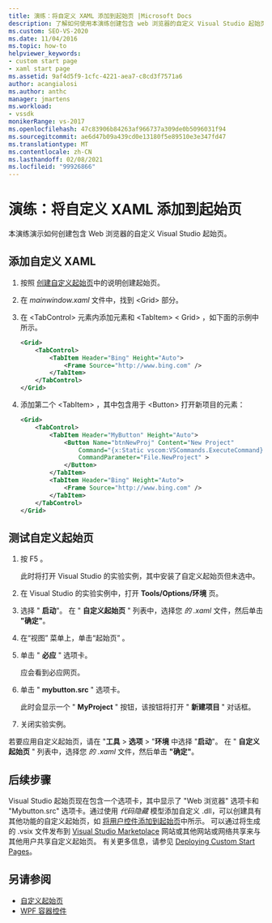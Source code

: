 ```yaml
---
title: 演练：将自定义 XAML 添加到起始页 |Microsoft Docs
description: 了解如何使用本演练创建包含 web 浏览器的自定义 Visual Studio 起始页。
ms.custom: SEO-VS-2020
ms.date: 11/04/2016
ms.topic: how-to
helpviewer_keywords:
- custom start page
- xaml start page
ms.assetid: 9af4d5f9-1cfc-4221-aea7-c8cd3f7571a6
author: acangialosi
ms.author: anthc
manager: jmartens
ms.workload:
- vssdk
monikerRange: vs-2017
ms.openlocfilehash: 47c83906b84263af966737a309de0b5096031f94
ms.sourcegitcommit: ae6d47b09a439cd0e13180f5e89510e3e347fd47
ms.translationtype: MT
ms.contentlocale: zh-CN
ms.lasthandoff: 02/08/2021
ms.locfileid: "99926866"
---
```

# <a name="walkthrough-add-custom-xaml-to-the-start-page"></a>演练：将自定义 XAML 添加到起始页

本演练演示如何创建包含 Web 浏览器的自定义 Visual Studio 起始页。

## <a name="add-custom-xaml"></a>添加自定义 XAML

1. 按照 [创建自定义起始页](../extensibility/creating-a-custom-start-page.md)中的说明创建起始页。

2. 在 *mainwindow.xaml* 文件中，找到 \<Grid> 部分。

3. 在 \<TabControl> 元素内添加元素和 \<TabItem> \< Grid> ，如下面的示例中所示。

    ```xml
    <Grid>
        <TabControl>
            <TabItem Header="Bing" Height="Auto">
                <Frame Source="http://www.bing.com" />
            </TabItem>
        </TabControl>
    </Grid>
    ```

4. 添加第二个 \<TabItem> ，其中包含用于 \<Button> 打开新项目的元素：

    ```xml
    <Grid>
        <TabControl>
            <TabItem Header="MyButton" Height="Auto">
                <Button Name="btnNewProj" Content="New Project"
                    Command="{x:Static vscom:VSCommands.ExecuteCommand}"
                    CommandParameter="File.NewProject" >
                </Button>
            </TabItem>
            <TabItem Header="Bing" Height="Auto">
                <Frame Source="http://www.bing.com" />
            </TabItem>
        </TabControl>
    </Grid>
    ```

## <a name="test-the-custom-start-page"></a>测试自定义起始页

1. 按 F5 。

     此时将打开 Visual Studio 的实验实例，其中安装了自定义起始页但未选中。

2. 在 Visual Studio 的实验实例中，打开 **Tools/Options/环境** 页。

3. 选择 " **启动**"。 在 " **自定义起始页** " 列表中，选择您 *的 .xaml* 文件，然后单击 **"确定"**。

4. 在“视图”  菜单上，单击“起始页” 。

5. 单击 " **必应** " 选项卡。

     应会看到必应网页。

6. 单击 " **mybutton.src** " 选项卡。

     此时会显示一个 " **MyProject** " 按钮，该按钮将打开 " **新建项目** " 对话框。

7. 关闭实验实例。

若要应用自定义起始页，请在 "**工具**  >  **选项**  >  "**环境** 中选择 "**启动**"。 在 " **自定义起始页** " 列表中，选择您 *的 .xaml* 文件，然后单击 **"确定"**。

## <a name="next-steps"></a>后续步骤

Visual Studio 起始页现在包含一个选项卡，其中显示了 "Web 浏览器" 选项卡和 "Mybutton.src" 选项卡。通过使用 *代码隐藏* 模型添加自定义 .dll，可以创建具有其他功能的自定义起始页，如 [将用户控件添加到起始页](../extensibility/adding-user-control-to-the-start-page.md)中所示。 可以通过将生成的 .vsix 文件发布到 [Visual Studio Marketplace](https://marketplace.visualstudio.com/) 网站或其他网站或网络共享来与其他用户共享自定义起始页。 有关更多信息，请参见 [Deploying Custom Start Pages](../extensibility/deploying-custom-start-pages.md)。

## <a name="see-also"></a>另请参阅

- [自定义起始页](../ide/customizing-the-start-page-for-visual-studio.md)
- [WPF 容器控件](/previous-versions/bb675291(v=vs.110))